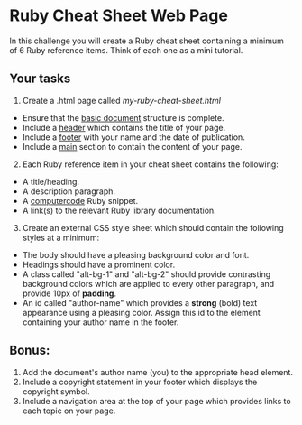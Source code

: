 # Ruby Cheat Sheet Web Page


In this challenge you will create a Ruby cheat sheet containing a minimum of 6 Ruby reference items. Think of each one as a mini tutorial.

## Your tasks
1. Create a .html page called *my-ruby-cheat-sheet.html*
* Ensure that the [basic document](https://www.w3schools.com/html/html_basic.asp) structure is complete.
* Include a [header](https://www.w3schools.com/tags/tag_header.asp) which contains the title of your page.
* Include a [footer](https://www.w3schools.com/tags/tag_footer.asp) with your name and the date of publication.
* Include a [main](https://www.w3schools.com/tags/tag_main.asp) section to contain the content of your page.

2. Each Ruby reference item in your cheat sheet contains the following:
* A title/heading.
* A description paragraph.
* A [computercode](https://www.w3schools.com/html/html_computercode_elements.asp) Ruby snippet.
* A link(s) to the relevant Ruby library documentation.

3. Create an external CSS style sheet which should contain the following styles at a minimum:
* The body should have a pleasing background color and font.
* Headings should have a prominent color.
* A class called "alt-bg-1" and "alt-bg-2" should provide contrasting background colors which are applied to every other paragraph, and provide 10px of **padding**.
* An id called "author-name" which provides a **strong** (bold) text appearance using a pleasing color. Assign this id to the element containing your author name in the footer.


## Bonus:
1. Add the document's author name (you) to the appropriate head element.
2. Include a copyright statement in your footer which displays the copyright symbol.
3. Include a navigation area at the top of your page which provides links to each topic on your page.


